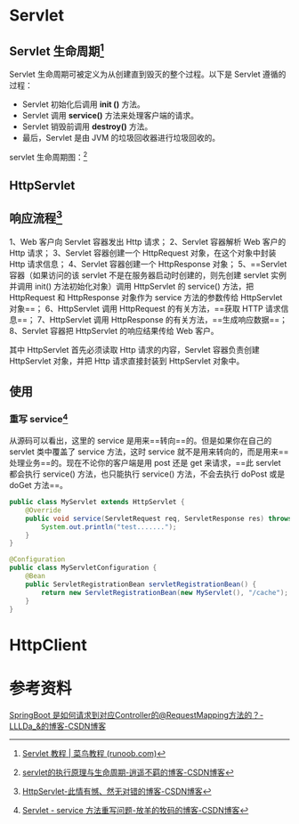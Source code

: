 # Servlet

## Servlet 生命周期[^2]

Servlet 生命周期可被定义为从创建直到毁灭的整个过程。以下是 Servlet 遵循的过程：

- Servlet 初始化后调用 **init ()** 方法。
- Servlet 调用 **service()** 方法来处理客户端的请求。
- Servlet 销毁前调用 **destroy()** 方法。
- 最后，Servlet 是由 JVM 的垃圾回收器进行垃圾回收的。

servlet 生命周期图：[^4]

## HttpServlet

## 响应流程[^1]

1、Web 客户向 Servlet 容器发出 Http 请求；
2、Servlet 容器解析 Web 客户的 Http 请求；
3、Servlet 容器创建一个 HttpRequest 对象，在这个对象中封装 Http 请求信息；
4、Servlet 容器创建一个 HttpResponse 对象；
5、==Servlet 容器（如果访问的该 servlet 不是在服务器启动时创建的，则先创建 servlet 实例并调用 init() 方法初始化对象）调用 HttpServlet 的 service() 方法，把 HttpRequest 和 HttpResponse 对象作为 service 方法的参数传给 HttpServlet 对象==；
6、HttpServlet 调用 HttpRequest 的有关方法，==获取 HTTP 请求信息==；
7、HttpServlet 调用 HttpResponse 的有关方法，==生成响应数据==；
8、Servlet 容器把 HttpServlet 的响应结果传给 Web 客户。

其中 HttpServlet 首先必须读取 Http 请求的内容，Servlet 容器负责创建 HttpServlet 对象，并把 Http 请求直接封装到 HttpServlet 对象中。

## 使用

### 重写 service[^5]

从源码可以看出，这里的 service 是用来==转向==的。但是如果你在自己的 servlet 类中覆盖了 service 方法，这时 service 就不是用来转向的，而是用来==处理业务==的。现在不论你的客户端是用 post 还是 get 来请求，==此 servlet 都会执行 service() 方法，也只能执行 service() 方法，不会去执行 doPost 或是 doGet 方法==。

```java
public class MyServlet extends HttpServlet {
    @Override
    public void service(ServletRequest req, ServletResponse res) throws ServletException, IOException {
        System.out.println("test.......");
    }
}

@Configuration
public class MyServletConfiguration {
    @Bean
    public ServletRegistrationBean servletRegistrationBean() {
        return new ServletRegistrationBean(new MyServlet(), "/cache");
    }
}
```



# HttpClient



# 参考资料

[^1]: [HttpServlet-此情有憾、然无对错的博客-CSDN博客](https://blog.csdn.net/qq_41007534/article/details/99696559)
[^2]: [Servlet 教程 | 菜鸟教程 (runoob.com)](https://www.runoob.com/servlet/servlet-tutorial.html)
[^3]: [Java servlet执行的完整流程（图解含源码分析）-阿顾同学的博客-CSDN博客](https://blog.csdn.net/u010452388/article/details/80395679)
[^4]: [servlet的执行原理与生命周期-逍遥不羁的博客-CSDN博客](https://blog.csdn.net/javaloveiphone/article/details/8154791)
[^5]: [Servlet - service 方法重写问题-放羊的牧码的博客-CSDN博客](https://blog.csdn.net/Dream_Weave/article/details/83012714)
[^6]: [servlet service()请求处理方法详解 (51gjie.com)](http://www.51gjie.com/javaweb/851.html)
[^7]: [springboot如何把HttpServletRequest传入到controller - 简书 (jianshu.com)](https://www.jianshu.com/p/a37aa4c0295e)

[SpringBoot 是如何请求到对应Controller的@RequestMapping方法的？-LLLDa_&的博客-CSDN博客](https://blog.csdn.net/Ming_5257/article/details/124352220)

[^8]: [SpringBoot中使用拦截器、servlet、过滤器Filter_北海冥鱼未眠的博客-CSDN博客](https://blog.csdn.net/qq_45401910/article/details/122747746)
[^9]: [springboot中使用Servlet - 知乎 (zhihu.com)](https://zhuanlan.zhihu.com/p/166430516)













